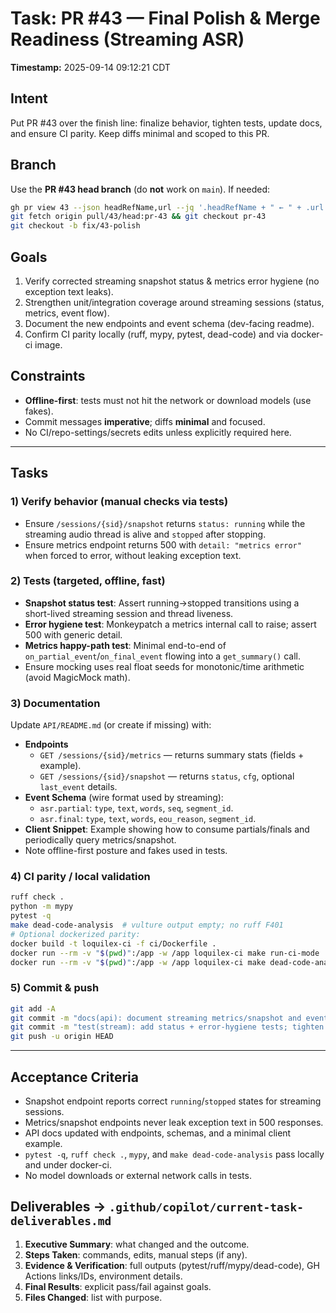 
# Task: PR #43 — Final Polish & Merge Readiness (Streaming ASR)

**Timestamp:** 2025-09-14 09:12:21 CDT

## Intent
Put PR #43 over the finish line: finalize behavior, tighten tests, update docs, and ensure CI parity. Keep diffs minimal and scoped to this PR.

## Branch
Use the **PR #43 head branch** (do **not** work on `main`). If needed:
```bash
gh pr view 43 --json headRefName,url --jq '.headRefName + " ← " + .url'
git fetch origin pull/43/head:pr-43 && git checkout pr-43
git checkout -b fix/43-polish
```

## Goals
1) Verify corrected streaming snapshot status & metrics error hygiene (no exception text leaks).
2) Strengthen unit/integration coverage around streaming sessions (status, metrics, event flow).
3) Document the new endpoints and event schema (dev-facing readme).
4) Confirm CI parity locally (ruff, mypy, pytest, dead-code) and via docker-ci image.

## Constraints
- **Offline-first**: tests must not hit the network or download models (use fakes).
- Commit messages **imperative**; diffs **minimal** and focused.
- No CI/repo-settings/secrets edits unless explicitly required here.

---

## Tasks

### 1) Verify behavior (manual checks via tests)
- Ensure `/sessions/{sid}/snapshot` returns `status: running` while the streaming audio thread is alive and `stopped` after stopping.
- Ensure metrics endpoint returns 500 with `detail: "metrics error"` when forced to error, without leaking exception text.

### 2) Tests (targeted, offline, fast)
- **Snapshot status test**: Assert running→stopped transitions using a short-lived streaming session and thread liveness.
- **Error hygiene test**: Monkeypatch a metrics internal call to raise; assert 500 with generic detail.
- **Metrics happy-path test**: Minimal end-to-end of `on_partial_event`/`on_final_event` flowing into a `get_summary()` call.
- Ensure mocking uses real float seeds for monotonic/time arithmetic (avoid MagicMock math).

### 3) Documentation
Update `API/README.md` (or create if missing) with:
- **Endpoints**
  - `GET /sessions/{sid}/metrics` — returns summary stats (fields + example).
  - `GET /sessions/{sid}/snapshot` — returns `status`, `cfg`, optional `last_event` details.
- **Event Schema** (wire format used by streaming):
  - `asr.partial`: `type`, `text`, `words`, `seq`, `segment_id`.
  - `asr.final`: `type`, `text`, `words`, `eou_reason`, `segment_id`.
- **Client Snippet**: Example showing how to consume partials/finals and periodically query metrics/snapshot.
- Note offline-first posture and fakes used in tests.

### 4) CI parity / local validation
```bash
ruff check .
python -m mypy
pytest -q
make dead-code-analysis  # vulture output empty; no ruff F401
# Optional dockerized parity:
docker build -t loquilex-ci -f ci/Dockerfile .
docker run --rm -v "$(pwd)":/app -w /app loquilex-ci make run-ci-mode
docker run --rm -v "$(pwd)":/app -w /app loquilex-ci make dead-code-analysis
```

### 5) Commit & push
```bash
git add -A
git commit -m "docs(api): document streaming metrics/snapshot and event schema"
git commit -m "test(stream): add status + error-hygiene tests; tighten metrics coverage"
git push -u origin HEAD
```

---

## Acceptance Criteria
- Snapshot endpoint reports correct `running`/`stopped` states for streaming sessions.
- Metrics/snapshot endpoints never leak exception text in 500 responses.
- API docs updated with endpoints, schemas, and a minimal client example.
- `pytest -q`, `ruff check .`, `mypy`, and `make dead-code-analysis` pass locally and under docker-ci.
- No model downloads or external network calls in tests.

## Deliverables → `.github/copilot/current-task-deliverables.md`
1. **Executive Summary**: what changed and the outcome.
2. **Steps Taken**: commands, edits, manual steps (if any).
3. **Evidence & Verification**: full outputs (pytest/ruff/mypy/dead-code), GH Actions links/IDs, environment details.
4. **Final Results**: explicit pass/fail against goals.
5. **Files Changed**: list with purpose.
